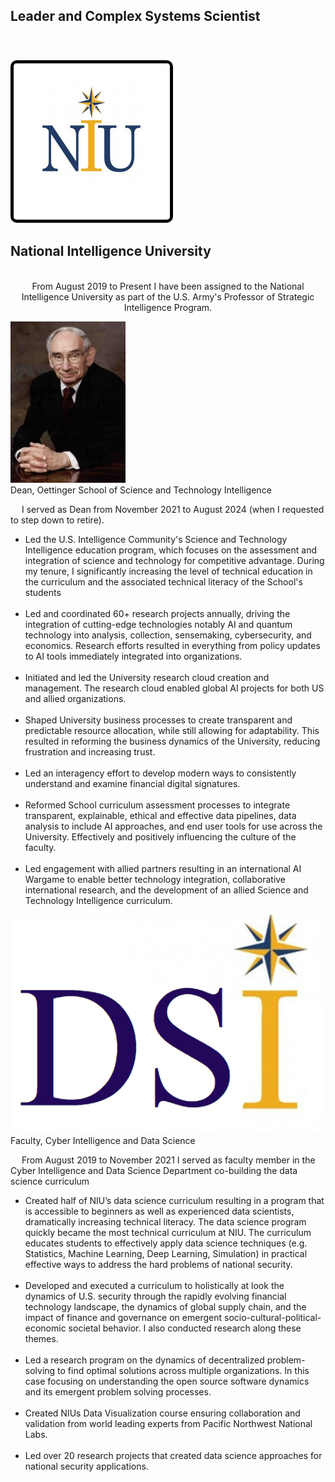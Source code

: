 


<link rel="stylesheet" href="style.css" />

## Leader and Complex Systems Scientist
<br>

<h3>
    <a href="https://www.ni-u.edu" target="_blank" style="margin-right: 10px;">
        <img src="images/NIU.jpg" alt="NIU Logo" style="width: 250px; height: 250px; border: 5px solid #000; border-radius: 10px;"/>
    </a>
</h3>
<h2>National Intelligence University</h2>
<p style="text-align: center">
<br>
From August 2019 to Present I have been assigned to the National Intelligence University as part of the U.S. Army's Professor of Strategic Intelligence Program.
</p>

<div class="image-summary-container">
    <a href="https://www.ni-u.edu/school-of-science-and-technology-intelligence/" target="_blank">
        <img src="images/Oettinger.jpg" alt="Oettinger School">
    </a>
        <div class="summary-content">
        <div class="summary-caption">Dean, Oettinger School of Science and Technology Intelligence</div>
        <div class="summary-text">
        <p> &emsp; I served as Dean from November 2021 to August 2024 (when I requested to step down to retire). </p>
            <ul>
                <li> Led the U.S. Intelligence Community's Science and Technology Intelligence education program, which focuses on the assessment and integration of science and technology for competitive advantage. During my tenure, I significantly increasing the level of  technical education in the curriculum and the associated technical literacy of the School's students </li>
                <br>
                <li> Led and coordinated 60+ research projects annually, driving the integration of cutting-edge technologies notably AI and quantum technology into analysis, collection, sensemaking, cybersecurity, and economics. Research efforts resulted in everything from policy updates to AI tools immediately integrated into organizations. </li>
                <br>
                <li> Initiated and led the University research cloud creation and management. The research cloud enabled global AI projects for both US and allied organizations.</li>
                <br>
                <li> Shaped University business processes to create transparent and predictable resource allocation, while still allowing for adaptability. This resulted in reforming the business dynamics of the University, reducing frustration and increasing trust.</li> 
                <br>
                <li> Led an interagency effort to develop modern ways to consistently understand and examine financial digital signatures.</li>
                <br>
                <li> Reformed School curriculum assessment processes to integrate transparent, explainable, ethical and effective data pipelines, data analysis to include AI approaches, and end user tools for use across the University. Effectively and positively influencing the culture of the faculty.</li> 
                <br>
                <li>Led engagement with allied partners resulting in an international AI Wargame to enable better technology integration, collaborative international research, and the development of an allied Science and Technology Intelligence curriculum.</li>
            </ul>
        </div>
    </div>
</div>

<div class="image-summary-container">
    <a href="https://www.ni-u.edu/wp-content/uploads/2023/11/NIU-Catalog_23-24_Final.pdf#page=80"" target="_blank" >
        <img src="images/DSI.png" alt="Data Science Intelligence">
    </a>
        <div class="summary-content">
        <div class="summary-caption">Faculty, Cyber Intelligence and Data Science</div>
        <div class="summary-text">
        <p> &emsp; From August 2019 to November 2021 I served as faculty member in the Cyber Intelligence and Data Science Department co-building the data science curriculum </p>
            <ul>
                <li> Created half of NIU’s data science curriculum resulting in a program that is accessible to beginners as well as experienced data scientists, dramatically increasing technical literacy. The data science program quickly became the most technical curriculum at NIU. The curriculum educates students to effectively apply data science techniques (e.g. Statistics, Machine Learning, Deep Learning, Simulation) in practical effective ways to address the hard problems of national security. </li>
                <br>
                <li> Developed and executed a curriculum to holistically at look the dynamics of U.S. security through the rapidly evolving financial technology landscape, the dynamics of global supply chain, and the impact of finance and governance on emergent socio-cultural-political-economic societal behavior. I also conducted research along these themes.</li>
                <br>
                <li> Led a research program on the dynamics of decentralized problem-solving to find optimal solutions across multiple organizations. In this case focusing on understanding the open source software dynamics and its emergent problem solving processes.</li>
                <br>
                <li> Created NIUs Data Visualization course ensuring collaboration and validation from world leading experts from Pacific Northwest National Labs.</li>
                <br>
                <li> Led over 20 research projects that created data science approaches for national security applications.</li>
            </ul>
        </div>
    </div>
</div>
